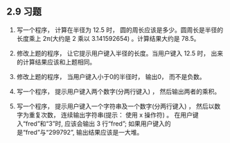 ## 2.9 习题
1. 写一个程序， 计算在半径为 12.5 时， 圆的周长应该是多少。圆周长是半径的长度乘上 2π(大约是 2 乘以 3.141592654) 。计算结果大约是 78.5。  


2. 修改上题的程序， 让它提示用户键入半径的长度。当用户键入 12.5 时， 出来的计算结果应该和上题相同。  


3. 修改上题的程序， 当用户键入小于0的半径时， 输出0， 而不是负数。  


4. 写一个程序， 提示用户键入两个数字(分两行键入) ， 然后输出两者的乘积。  
  

5. 写一个程序， 提示用户键入一个字符串及一个数字(分两行键入) ， 然后以数字为重复次数， 连续输出字符串(提示： 使用 x 操作符) 。
在用户键入“fred”和“3”时, 应该会输出 3 行“fred”; 如果用户键入的是“fred”与“299792”, 输出结果应该是一大堆。